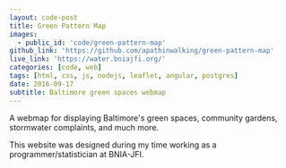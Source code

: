 ```yaml
---
layout: code-post
title: Green Pattern Map
images:
  - public_id: 'code/green-pattern-map'
github_link: 'https://github.com/apathinwalking/green-pattern-map'
live_link: 'https://water.bniajfi.org/'
categories: [code, web]
tags: [html, css, js, nodejs, leaflet, angular, postgres]
date: 2016-09-17
subtitle: Baltimore green spaces webmap
---
```

A webmap for displaying Baltimore's green spaces, community gardens, stormwater complaints, and much more.

This website was designed during my time working as a programmer/statistician at BNIA-JFI.
